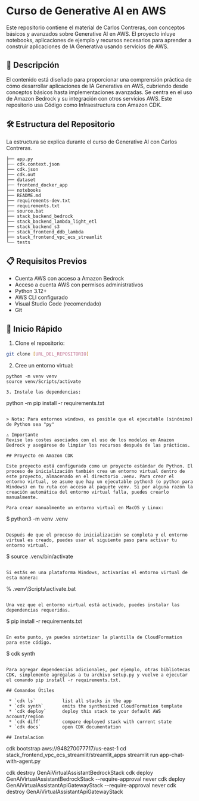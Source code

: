 # Curso de Generative AI en AWS

Este repositorio contiene el material de Carlos Contreras, con conceptos básicos y avanzados sobre Generative AI en AWS. El proyecto inluye notebooks, aplicaciones de ejemplo y recursos necesarios para aprender a construir aplicaciones de IA Generativa usando servicios de AWS.

## 🎯 Descripción

El contenido está diseñado para proporcionar una comprensión práctica de cómo desarrollar aplicaciones de IA Generativa en AWS, cubriendo desde conceptos básicos hasta implementaciones avanzadas. Se centra en el uso de Amazon Bedrock y su integración con otros servicios AWS. Este repositorio usa Código como Infraestructura con Amazon CDK.

## 🛠️ Estructura del Repositorio

La estructura se explica durante el curso de Generative AI con Carlos Contreras.
```
├── app.py
├── cdk.context.json
├── cdk.json
├── cdk.out
├── dataset
├── frontend_docker_app
├── notebooks
├── README.md
├── requirements-dev.txt
├── requirements.txt
├── source.bat
├── stack_backend_bedrock
├── stack_backend_lambda_light_etl
├── stack_backend_s3
├── stack_frontend_ddb_lambda
├── stack_frontend_vpc_ecs_streamlit
└── tests
```

## 📋 Requisitos Previos

- Cuenta AWS con acceso a Amazon Bedrock
- Acceso a cuenta AWS con permisos administrativos
- Python 3.12+
- AWS CLI configurado
- Visual Studio Code (recomendado)
- Git

## 🚀 Inicio Rápido

1. Clone el repositorio:
```bash
git clone [URL_DEL_REPOSITORIO]
```

2. Cree un entorno virtual:
```
python -m venv venv
source venv/Scripts/activate

3. Instale las dependencias:
```
python -m pip install -r requirements.txt
```

> Nota: Para entornos windows, es posible que el ejecutable (sinónimo) de Python sea "py"

⚠️ Importante
Revise los costes asociados con el uso de los modelos en Amazon Bedrock y asegúrese de limpiar los recursos después de las prácticas.

## Proyecto en Amazon CDK

Este proyecto está configurado como un proyecto estándar de Python. El proceso de inicialización también crea un entorno virtual dentro de este proyecto, almacenado en el directorio .venv. Para crear el entorno virtual, se asume que hay un ejecutable python3 (o python para Windows) en tu ruta con acceso al paquete venv. Si por alguna razón la creación automática del entorno virtual falla, puedes crearlo manualmente.

Para crear manualmente un entorno virtual en MacOS y Linux:
```
$ python3 -m venv .venv
```

Después de que el proceso de inicialización se completa y el entorno virtual es creado, puedes usar el siguiente paso para activar tu entorno virtual.

```
$ source .venv/bin/activate
```

Si estás en una plataforma Windows, activarías el entorno virtual de esta manera:
```
% .venv\Scripts\activate.bat
```

Una vez que el entorno virtual está activado, puedes instalar las dependencias requeridas.
```
$ pip install -r requirements.txt
```

En este punto, ya puedes sintetizar la plantilla de CloudFormation para este código.
```
$ cdk synth
```

Para agregar dependencias adicionales, por ejemplo, otras bibliotecas CDK, simplemente agrégalas a tu archivo setup.py y vuelve a ejecutar el comando pip install -r requirements.txt.

## Comandos Útiles

 * `cdk ls`          list all stacks in the app
 * `cdk synth`       emits the synthesized CloudFormation template
 * `cdk deploy`      deploy this stack to your default AWS account/region
 * `cdk diff`        compare deployed stack with current state
 * `cdk docs`        open CDK documentation

## Instalacion
```
cdk bootstrap aws://948270077717/us-east-1
cd stack_frontend_vpc_ecs_streamlit/streamlit_apps
streamlit run app-chat-with-agent.py

cdk destroy GenAiVirtualAssistantBedrockStack
cdk deploy GenAiVirtualAssistantBedrockStack --require-approval never
cdk deploy GenAiVirtualAssistantApiGatewayStack --require-approval never
cdk destroy GenAiVirtualAssistantApiGatewayStack
```